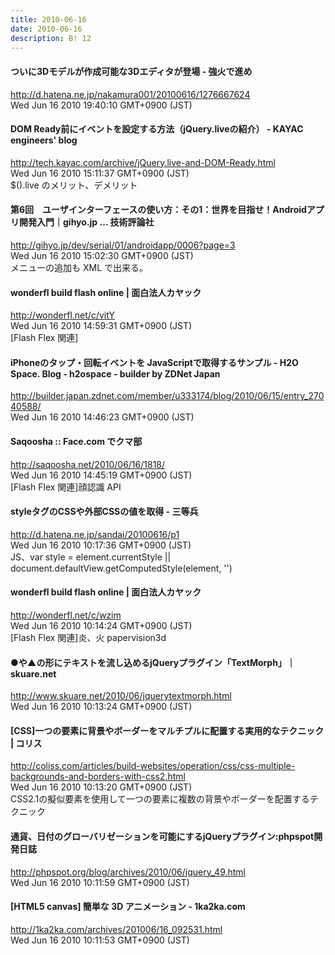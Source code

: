 ```yaml
---
title: 2010-06-16
date: 2010-06-16
description: B! 12
---
```


#### ついに3Dモデルが作成可能な3Dエディタが登場 - 強火で進め
http://d.hatena.ne.jp/nakamura001/20100616/1276667624<br>
Wed Jun 16 2010 19:40:10 GMT+0900 (JST)<br>


#### DOM Ready前にイベントを設定する方法（jQuery.liveの紹介） - KAYAC engineers' blog
http://tech.kayac.com/archive/jQuery.live-and-DOM-Ready.html<br>
Wed Jun 16 2010 15:11:37 GMT+0900 (JST)<br>
$().live のメリット、デメリット


#### 第6回　ユーザインターフェースの使い方：その1：世界を目指せ！Androidアプリ開発入門｜gihyo.jp … 技術評論社
http://gihyo.jp/dev/serial/01/androidapp/0006?page=3<br>
Wed Jun 16 2010 15:02:30 GMT+0900 (JST)<br>
メニューの追加も XML で出来る。


#### wonderfl build flash online | 面白法人カヤック
http://wonderfl.net/c/vitY<br>
Wed Jun 16 2010 14:59:31 GMT+0900 (JST)<br>
[Flash Flex 関連]


#### iPhoneのタップ・回転イベントを JavaScriptで取得するサンプル - H2O Space. Blog - h2ospace - builder by ZDNet Japan
http://builder.japan.zdnet.com/member/u333174/blog/2010/06/15/entry_27040588/<br>
Wed Jun 16 2010 14:46:23 GMT+0900 (JST)<br>


#### Saqoosha :: Face.com でクマ部
http://saqoosha.net/2010/06/16/1818/<br>
Wed Jun 16 2010 14:45:19 GMT+0900 (JST)<br>
[Flash Flex 関連]顔認識 API


#### styleタグのCSSや外部CSSの値を取得 - 三等兵
http://d.hatena.ne.jp/sandai/20100616/p1<br>
Wed Jun 16 2010 10:17:36 GMT+0900 (JST)<br>
JS、var style = element.currentStyle || document.defaultView.getComputedStyle(element, '')


#### wonderfl build flash online | 面白法人カヤック
http://wonderfl.net/c/wzim<br>
Wed Jun 16 2010 10:14:24 GMT+0900 (JST)<br>
[Flash Flex 関連]炎、火 papervision3d


#### ●や▲の形にテキストを流し込めるjQueryプラグイン「TextMorph」｜skuare.net
http://www.skuare.net/2010/06/jquerytextmorph.html<br>
Wed Jun 16 2010 10:13:24 GMT+0900 (JST)<br>


####   [CSS]一つの要素に背景やボーダーをマルチプルに配置する実用的なテクニック | コリス
http://coliss.com/articles/build-websites/operation/css/css-multiple-backgrounds-and-borders-with-css2.html<br>
Wed Jun 16 2010 10:13:20 GMT+0900 (JST)<br>
CSS2.1の擬似要素を使用して一つの要素に複数の背景やボーダーを配置するテクニック


#### 通貨、日付のグローバリゼーションを可能にするjQueryプラグイン:phpspot開発日誌
http://phpspot.org/blog/archives/2010/06/jquery_49.html<br>
Wed Jun 16 2010 10:11:59 GMT+0900 (JST)<br>


#### [HTML5 canvas] 簡単な 3D アニメーション - 1ka2ka.com
http://1ka2ka.com/archives/201006/16_092531.html<br>
Wed Jun 16 2010 10:11:53 GMT+0900 (JST)<br>


